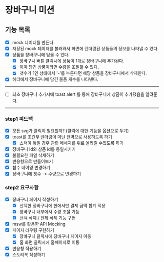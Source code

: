 # 장바구니 미션

## 기능 목록

- [x] mock 데이터를 만든다.
- [x] 저장된 mock 데이터를 불러와서 화면에 렌더링된 상품들의 정보를 나타낼 수 있다.
- [x] 상품을 장바구니에 담을 수 있다.
  - [x] 장바구니 버튼 클릭시에 상품이 1개로 장바구니에 추가된다.
  - [x] 이미 담긴 상품이라면 수량을 조절할 수 있다.
  - [x] 갯수가 1인 상태에서 '-'를 누른다면 해당 상품을 장바구니에서 삭제한다.
- [x] 헤더에서 장바구니에 담긴 물품 개수를 나타낸다.

---

- [ ] 최초 장바구니 추가시에 toast alert 를 통해 장바구니에 상품이 추가됐음을 알려준다.

---

### step1 피드백

- [x] 모든 svg가 클릭이 필요할까? (클릭에 대한 기능을 옵션으로 두기)
- [x] toast를 조건부 렌더링이 아닌 전역으로 사용하도록 하기
  - [x] 스택이 쌓일 경우 관련 메세지를 위로 올라갈 수있도록 하기
- [x] 장바구니 id와 상품 id를 통일시키기
- [x] 불필요한 파일 삭제하기
- [x] 반응형으로 만들어보기
- [x] 함수 네이밍 변경하기
- [x] 장바구니에 갯수 -> 수량으로 변경하기

### step2 요구사항

- [x] 장바구니 페이지 작성하기
  - [x] 선택한 장바구니에 한에서만 결제 금액 합계 적용
  - [x] 장바구니 내부에서 수량 조절 가능
  - [x] 선택 삭제 / 전체 삭제 기능 구현
- [x] msw를 활용한 API Mocking
- [x] 페이지 라우팅 구현하기
  - [x] 장바구니 클릭시에 장바구니 페이지 이동
  - [x] 홈 화면 클릭시에 홈페이지로 이동
- [x] 반응형 적용하기
- [x] 스토리북 작성하기

